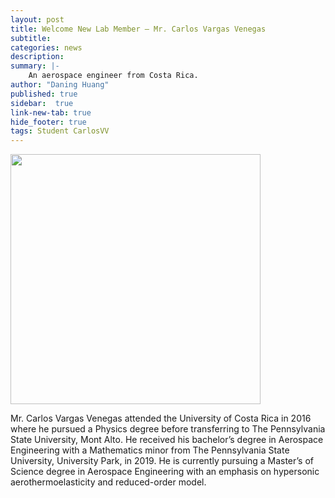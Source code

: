 ```yaml
---
layout: post
title: Welcome New Lab Member – Mr. Carlos Vargas Venegas
subtitle:
categories: news
description:
summary: |-
    An aerospace engineer from Costa Rica.
author: "Daning Huang"
published: true
sidebar:  true
link-new-tab: true
hide_footer: true
tags: Student CarlosVV
---
```


<img src="/img/head_carlos_vargas_venegas.png" width="400"/>

Mr. Carlos Vargas Venegas attended the University of Costa Rica in 2016 where he pursued a Physics degree before transferring to The Pennsylvania State University, Mont Alto. He received his bachelor’s degree in Aerospace Engineering with a Mathematics minor from The Pennsylvania State University, University Park, in 2019. He is currently pursuing a Master’s of Science degree in Aerospace Engineering with an emphasis on hypersonic aerothermoelasticity and reduced-order model.